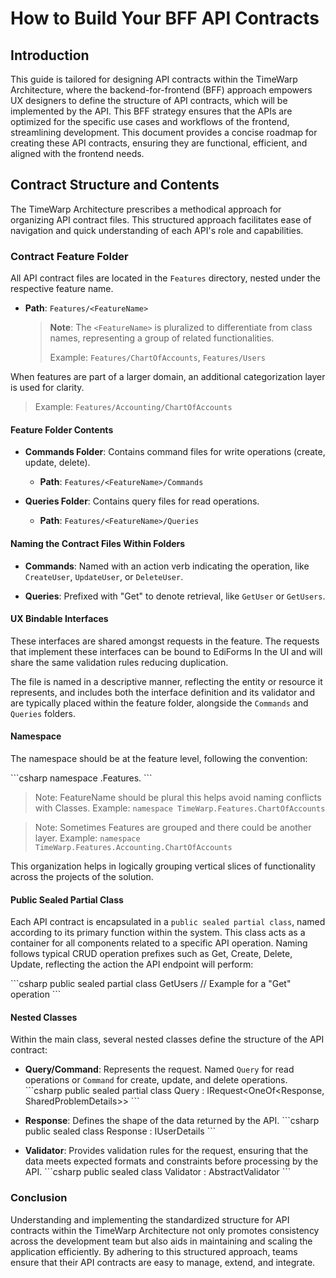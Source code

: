 # How to Build Your BFF API Contracts

## Introduction

This guide is tailored for designing API contracts within the TimeWarp Architecture, where the backend-for-frontend (BFF) approach empowers UX designers to define the structure of API contracts, which will be implemented by the API. This BFF strategy ensures that the APIs are optimized for the specific use cases and workflows of the frontend, streamlining development. This document provides a concise roadmap for creating these API contracts, ensuring they are functional, efficient, and aligned with the frontend needs.

## Contract Structure and Contents

The TimeWarp Architecture prescribes a methodical approach for organizing API contract files. This structured approach facilitates ease of navigation and quick understanding of each API's role and capabilities.

### Contract Feature Folder

All API contract files are located in the `Features` directory, nested under the respective feature name.

- **Path**: `Features/<FeatureName>`

  > **Note**: The `<FeatureName>` is pluralized to differentiate from class names, representing a group of related functionalities.
  >
  > Example: `Features/ChartOfAccounts`, `Features/Users` 

When features are part of a larger domain, an additional categorization layer is used for clarity.

> Example: `Features/Accounting/ChartOfAccounts`

#### Feature Folder Contents

- **Commands Folder**: Contains command files for write operations (create, update, delete).
  - **Path**: `Features/<FeatureName>/Commands`

- **Queries Folder**: Contains query files for read operations.
  - **Path**: `Features/<FeatureName>/Queries`

#### Naming the Contract Files Within Folders

- **Commands**: Named with an action verb indicating the operation, like `CreateUser`, `UpdateUser`, or `DeleteUser`.

- **Queries**: Prefixed with "Get" to denote retrieval, like `GetUser` or `GetUsers`.

#### UX Bindable Interfaces

These interfaces are shared amongst requests in the feature. The requests that implement these interfaces can be bound to EdiForms In the UI and will share the same validation rules reducing duplication.

The file is named in a descriptive manner, reflecting the entity or resource it represents, and includes both the interface definition and its validator and are typically placed within the feature folder, alongside the `Commands` and `Queries` folders.

#### Namespace

The namespace should be at the feature level, following the convention:

\```csharp
namespace <ProjectName>.Features.<FeatureName>
\```

> Note: FeatureName should be plural this helps avoid naming conflicts with Classes.
> Example: `namespace TimeWarp.Features.ChartOfAccounts`

> Note: Sometimes Features are grouped and there could be another layer.
> Example: `namespace TimeWarp.Features.Accounting.ChartOfAccounts`

This organization helps in logically grouping vertical slices of functionality across the projects of the solution. 

#### Public Sealed Partial Class

Each API contract is encapsulated in a `public sealed partial class`, named according to its primary function within the system. This class acts as a container for all components related to a specific API operation. Naming follows typical CRUD operation prefixes such as Get, Create, Delete, Update, reflecting the action the API endpoint will perform:

\```csharp
public sealed partial class GetUsers // Example for a "Get" operation
\```

#### Nested Classes

Within the main class, several nested classes define the structure of the API contract:

- **Query/Command**: Represents the request. Named `Query` for read operations or `Command` for create, update, and delete operations.
  \```csharp
  public sealed partial class Query : IRequest<OneOf<Response, SharedProblemDetails>>
  \```

- **Response**: Defines the shape of the data returned by the API.
  \```csharp
  public sealed class Response : IUserDetails
  \```

- **Validator**: Provides validation rules for the request, ensuring that the data meets expected formats and constraints before processing by the API.
  \```csharp
  public sealed class Validator : AbstractValidator<Query>
  \```

### Conclusion

Understanding and implementing the standardized structure for API contracts within the TimeWarp Architecture not only promotes consistency across the development team but also aids in maintaining and scaling the application efficiently. By adhering to this structured approach, teams ensure that their API contracts are easy to manage, extend, and integrate.
